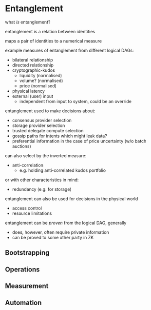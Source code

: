 # Entanglement

what _is_ entanglement?

entanglement is a relation between identities

maps a pair of identities to a numerical measure

example measures of entanglement from different logical DAGs:
- bilateral relationship
- directed relationship
- cryptographic-kudos
  - liquidity (normalised)
  - volume? (normalised)
  - price (normalised)
- physical latency  
- external (user) input
  - independent from input to system, could be an override

entanglement used to make decisions about:
- consensus provider selection
- storage provider selection
- trusted delegate compute selection
- gossip paths for intents which might leak data?
- preferential information in the case of price uncertainty (w/o batch auctions)

can also select by the inverted measure:
- anti-correlation
  - e.g. holding anti-correlated kudos portfolio

or with other characteristics in mind:
- redundancy (e.g. for storage)

entanglement can also be used for decisions in the physical world
- access control
- resource limitations

entanglement can be _proven_ from the logical DAG, generally
- does, however, often require private information
- can be proved to some other party in ZK

## Bootstrapping

## Operations

## Measurement

## Automation